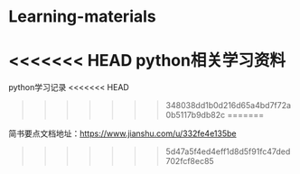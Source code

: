 # Learning-materials
<<<<<<< HEAD
python相关学习资料
=======
python学习记录
<<<<<<< HEAD
>>>>>>> 348038dd1b0d216d65a4bd7f72a0b5117b9db82c
=======

简书要点文档地址：https://www.jianshu.com/u/332fe4e135be
>>>>>>> 5d47a5f4ed4eff1d8d5f91fc47ded702fcf8ec85
